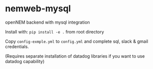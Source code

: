 # nemweb-mysql
openNEM backend with mysql integration

Install with: 
`pip install -e .` from root directory

Copy `config-exmple.yml` to `config.yml` and complete sql, slack & gmail credentials.

(Requires separate installation of datadog libraries if you want to use datadog capability)
